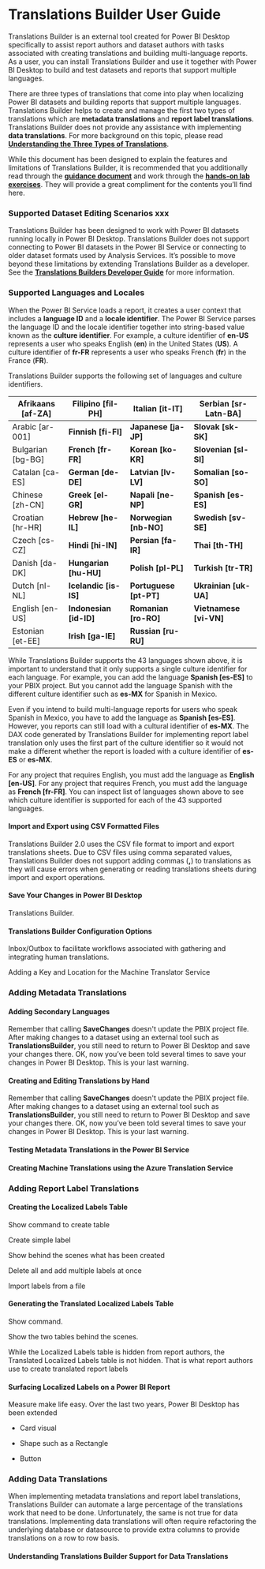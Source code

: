 # Translations Builder User Guide

Translations Builder is an external tool created for Power BI Desktop
specifically to assist report authors and dataset authors with tasks
associated with creating translations and building multi-language
reports. As a user, you can install Translations Builder and use it
together with Power BI Desktop to build and test datasets and reports
that support multiple languages.

There are three types of translations that come into play when
localizing Power BI datasets and building reports that support multiple
languages. Translations Builder helps to create and manage the first two
types of translations which are **metadata translations** and **report
label translations**. Translations Builder does not provide any
assistance with implementing **data translations**. For more background
on this topic, please read [**Understanding the Three Types of
Translations**](https://github.com/PowerBiDevCamp/TranslationsBuilder/blob/main/Docs/Building%20Multi-language%20Reports%20in%20Power%20BI.md#understanding-the-three-types-of-translations).

While this document has been designed to explain the features and
limitations of Translations Builder, it is recommended that you
additionally read through the [**guidance
document**](https://github.com/PowerBiDevCamp/TranslationsBuilder/blob/main/Docs/Building%20Multi-language%20Reports%20in%20Power%20BI.md)
and work through the [**hands-on lab
exercises**](https://github.com/PowerBiDevCamp/TranslationsBuilder/blob/main/Labs/Hands-on%20Lab%20-%20Building%20Multi-language%20Reports%20for%20Power%20BI.md).
They will provide a great compliment for the contents you’ll find here.

### Supported Dataset Editing Scenarios xxx

Translations Builder has been designed to work with Power BI datasets
running locally in Power BI Desktop. Translations Builder does not
support connecting to Power BI datasets in the Power BI Service or
connecting to older dataset formats used by Analysis Services. It’s
possible to move beyond these limitations by extending Translations
Builder as a developer. See the [**Translations Builders Developer
Guide**](https://github.com/PowerBiDevCamp/TranslationsBuilder/blob/main/Docs/Developer%20Guide.md)
for more information.

### Supported Languages and Locales

When the Power BI Service loads a report, it creates a user context that
includes a **language ID** and a **locale identifier**. The Power BI
Service parses the language ID and the locale identifier together into
string-based value known as the **culture identifier**. For example, a
culture identifier of **en-US** represents a user who speaks English
(**en**) in the United States (**US**). A culture identifier of
**fr-FR** represents a user who speaks French (**fr**) in the France
(**FR**).

Translations Builder supports the following set of languages and culture
identifiers.

| Afrikaans \[af-ZA\] | Filipino \[fil-PH\]      | Italian \[it-IT\]        | Serbian \[sr-Latn-BA\]   |
|---------------------|--------------------------|--------------------------|--------------------------|
| Arabic \[ar-001\]   | **Finnish \[fi-FI\]**    | **Japanese \[ja-JP\]**   | **Slovak \[sk-SK\]**     |
| Bulgarian \[bg-BG\] | **French \[fr-FR\]**     | **Korean \[ko-KR\]**     | **Slovenian \[sl-SI\]**  |
| Catalan \[ca-ES\]   | **German \[de-DE\]**     | **Latvian \[lv-LV\]**    | **Somalian \[so-SO\]**   |
| Chinese \[zh-CN\]   | **Greek \[el-GR\]**      | **Napali \[ne-NP\]**     | **Spanish \[es-ES\]**    |
| Croatian \[hr-HR\]  | **Hebrew \[he-IL\]**     | **Norwegian \[nb-NO\]**  | **Swedish \[sv-SE\]**    |
| Czech \[cs-CZ\]     | **Hindi \[hi-IN\]**      | **Persian \[fa-IR\]**    | **Thai \[th-TH\]**       |
| Danish \[da-DK\]    | **Hungarian \[hu-HU\]**  | **Polish \[pl-PL\]**     | **Turkish \[tr-TR\]**    |
| Dutch \[nl-NL\]     | **Icelandic \[is-IS\]**  | **Portuguese \[pt-PT\]** | **Ukrainian \[uk-UA\]**  |
| English \[en-US\]   | **Indonesian \[id-ID\]** | **Romanian \[ro-RO\]**   | **Vietnamese \[vi-VN\]** |
| Estonian \[et-EE\]  | **Irish \[ga-IE\]**      | **Russian \[ru-RU\]**    |                          |

While Translations Builder supports the 43 languages shown above, it is
important to understand that it only supports a single culture
identifier for each language. For example, you can add the language
**Spanish \[es-ES\]** to your PBIX project. But you cannot add the
language Spanish with the different culture identifier such as **es-MX**
for Spanish in Mexico.

Even if you intend to build multi-language reports for users who speak
Spanish in Mexico, you have to add the language as **Spanish
\[es-ES\]**. However, you reports can still load with a cultural
identifier of **es-MX**. The DAX code generated by Translations Builder
for implementing report label translation only uses the first part of
the culture identifier so it would not make a different whether the
report is loaded with a culture identifier of **es-ES** or **es-MX**.

For any project that requires English, you must add the language as
**English \[en-US\]**. For any project that requires French, you must
add the language as **French \[fr-FR\]**. You can inspect list of
languages shown above to see which culture identifier is supported for
each of the 43 supported languages.

#### Import and Export using CSV Formatted Files

Translations Builder 2.0 uses the CSV file format to import and export
translations sheets. Due to CSV files using comma separated values,
Translations Builder does not support adding commas (**,**) to
translations as they will cause errors when generating or reading
translations sheets during import and export operations.

#### Save Your Changes in Power BI Desktop

Translations Builder.

#### Translations Builder Configuration Options

Inbox/Outbox to facilitate workflows associated with gathering and
integrating human translations.

Adding a Key and Location for the Machine Translator Service

### Adding Metadata Translations

#### Adding Secondary Languages

Remember that calling **SaveChanges** doesn't update the PBIX project
file. After making changes to a dataset using an external tool such as
**TranslationsBuilder**, you still need to return to Power BI Desktop
and save your changes there. OK, now you’ve been told several times to
save your changes in Power BI Desktop. This is your last warning.

#### Creating and Editing Translations by Hand

Remember that calling **SaveChanges** doesn't update the PBIX project
file. After making changes to a dataset using an external tool such as
**TranslationsBuilder**, you still need to return to Power BI Desktop
and save your changes there. OK, now you’ve been told several times to
save your changes in Power BI Desktop. This is your last warning.

#### Testing Metadata Translations in the Power BI Service

#### Creating Machine Translations using the Azure Translation Service

### Adding Report Label Translations

#### Creating the Localized Labels Table

Show command to create table

Create simple label

Show behind the scenes what has been created

Delete all and add multiple labels at once

Import labels from a file

#### Generating the Translated Localized Labels Table

Show command.

Show the two tables behind the scenes.

While the Localized Labels table is hidden from report authors, the
Translated Localized Labels table is not hidden. That is what report
authors use to create translated report labels

#### Surfacing Localized Labels on a Power BI Report

Measure make life easy. Over the last two years, Power BI Desktop has
been extended

- Card visual

- Shape such as a Rectangle

- Button

### Adding Data Translations

When implementing metadata translations and report label translations,
Translations Builder can automate a large percentage of the translations
work that need to be done. Unfortunately, the same is not true for data
translations. Implementing data translations will often require
refactoring the underlying database or datasource to provide extra
columns to provide translations on a row to row basis.

#### Understanding Translations Builder Support for Data Translations
